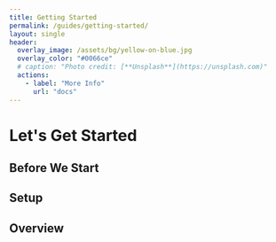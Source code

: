 ```yaml
---
title: Getting Started
permalink: /guides/getting-started/
layout: single
header:
  overlay_image: /assets/bg/yellow-on-blue.jpg
  overlay_color: "#0066ce"
  # caption: "Photo credit: [**Unsplash**](https://unsplash.com)"
  actions:
    - label: "More Info"
      url: "docs"
---
```


# Let's Get Started

## Before We Start

## Setup

## Overview
